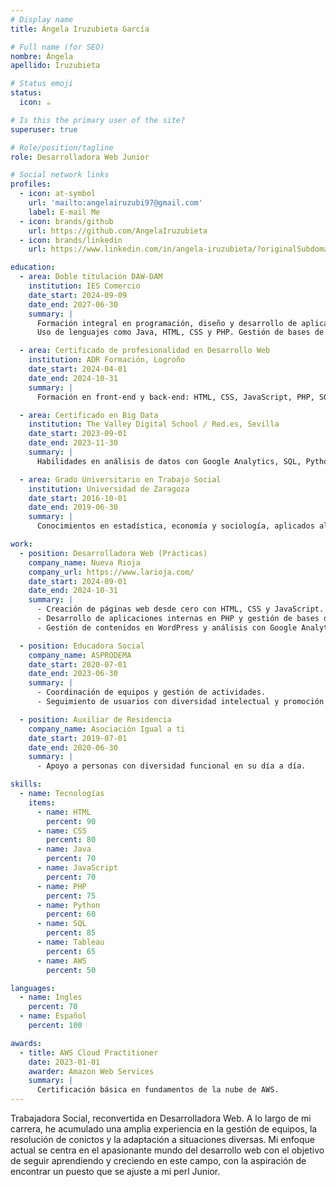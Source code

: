 ```yaml
---
# Display name
title: Ángela Iruzubieta García

# Full name (for SEO)
nombre: Ángela
apellido: Iruzubieta

# Status emoji
status:
  icon: ☕️

# Is this the primary user of the site?
superuser: true

# Role/position/tagline
role: Desarrolladora Web Junior

# Social network links
profiles:
  - icon: at-symbol
    url: 'mailto:angelairuzubi97@gmail.com'
    label: E-mail Me
  - icon: brands/github
    url: https://github.com/AngelaIruzubieta
  - icon: brands/linkedin
    url: https://www.linkedin.com/in/angela-iruzubieta/?originalSubdomain=es

education:
  - area: Doble titulación DAW-DAM
    institution: IES Comercio
    date_start: 2024-09-09
    date_end: 2027-06-30
    summary: |
      Formación integral en programación, diseño y desarrollo de aplicaciones web y multiplataforma.
      Uso de lenguajes como Java, HTML, CSS y PHP. Gestión de bases de datos y metodologías ágiles.

  - area: Certificado de profesionalidad en Desarrollo Web
    institution: ADR Formación, Logroño
    date_start: 2024-04-01
    date_end: 2024-10-31
    summary: |
      Formación en front-end y back-end: HTML, CSS, JavaScript, PHP, SQL, y herramientas relacionadas.

  - area: Certificado en Big Data
    institution: The Valley Digital School / Red.es, Sevilla
    date_start: 2023-09-01
    date_end: 2023-11-30
    summary: |
      Habilidades en análisis de datos con Google Analytics, SQL, Python (Pandas, NumPy, Matplotlib), Machine Learning, Spark, Databricks, y Kaggle.

  - area: Grado Universitario en Trabajo Social
    institution: Universidad de Zaragoza
    date_start: 2016-10-01
    date_end: 2019-06-30
    summary: |
      Conocimientos en estadística, economía y sociología, aplicados al ámbito social.

work:
  - position: Desarrolladora Web (Prácticas)
    company_name: Nueva Rioja
    company_url: https://www.larioja.com/
    date_start: 2024-09-01
    date_end: 2024-10-31
    summary: |
      - Creación de páginas web desde cero con HTML, CSS y JavaScript.
      - Desarrollo de aplicaciones internas en PHP y gestión de bases de datos.
      - Gestión de contenidos en WordPress y análisis con Google Analytics.

  - position: Educadora Social
    company_name: ASPRODEMA
    date_start: 2020-07-01
    date_end: 2023-06-30
    summary: |
      - Coordinación de equipos y gestión de actividades.
      - Seguimiento de usuarios con diversidad intelectual y promoción de vida independiente.

  - position: Auxiliar de Residencia
    company_name: Asociación Igual a ti
    date_start: 2019-07-01
    date_end: 2020-06-30
    summary: |
      - Apoyo a personas con diversidad funcional en su día a día.

skills:
  - name: Tecnologías
    items:
      - name: HTML
        percent: 90
      - name: CSS
        percent: 80
      - name: Java
        percent: 70
      - name: JavaScript
        percent: 70
      - name: PHP
        percent: 75
      - name: Python
        percent: 60
      - name: SQL
        percent: 85
      - name: Tableau
        percent: 65
      - name: AWS
        percent: 50

languages:
  - name: Ingles
    percent: 70
  - name: Español
    percent: 100

awards:
  - title: AWS Cloud Practitioner
    date: 2023-01-01
    awarder: Amazon Web Services
    summary: |
      Certificación básica en fundamentos de la nube de AWS.
---
```

Trabajadora Social, reconvertida en Desarrolladora Web. A lo largo de mi carrera, he
acumulado una amplia experiencia en la gestión de equipos, la resolución de conictos y la
adaptación a situaciones diversas. Mi enfoque actual se centra en el apasionante mundo del
desarrollo web con el objetivo de seguir aprendiendo y creciendo en este campo, con la
aspiración de encontrar un puesto que se ajuste a mi perl Junior.
